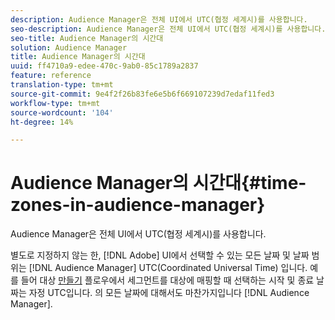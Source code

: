 ```yaml
---
description: Audience Manager은 전체 UI에서 UTC(협정 세계시)를 사용합니다.
seo-description: Audience Manager은 전체 UI에서 UTC(협정 세계시)를 사용합니다.
seo-title: Audience Manager의 시간대
solution: Audience Manager
title: Audience Manager의 시간대
uuid: ff4710a9-edee-470c-9ab0-85c1789a2837
feature: reference
translation-type: tm+mt
source-git-commit: 9e4f2f26b83fe6e5b6f669107239d7edaf11fed3
workflow-type: tm+mt
source-wordcount: '104'
ht-degree: 14%

---
```



# Audience Manager의 시간대{#time-zones-in-audience-manager}

Audience Manager은 전체 UI에서 UTC(협정 세계시)를 사용합니다.

별도로 지정하지 않는 한, [!DNL Adobe] UI에서 선택할 수 있는 모든 날짜 및 날짜 범위는 [!DNL Audience Manager] UTC(Coordinated Universal Time) [](https://www.timeanddate.com/worldclock/timezone/utc)입니다. 예를 들어 대상 [만들기](../features/destinations/create-cookie-destination.md#segments-mapping) 플로우에서 세그먼트를 대상에 매핑할 때 선택하는 시작 및 종료 날짜는 자정 UTC입니다. 의 모든 날짜에 대해서도 마찬가지입니다 [!DNL Audience Manager].
